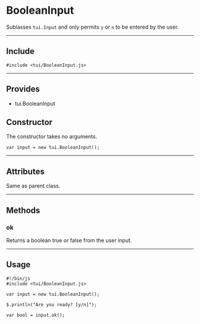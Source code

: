 # BooleanInput

Sublasses `tui.Input` and only permits `y` or `n` to be entered by the user.

----------------------------

## Include

`#include <tui/BooleanInput.js>`

-----------------------

## Provides

* tui.BooleanInput

## Constructor

The constructor takes no arguments.

    var input = new tui.BooleanInput();

-----------------------

## Attributes

Same as parent class.

-----------------------

## Methods

### ok

Returns a boolean true or false from the user input.

-----------------------

## Usage

    #!/bin/js
    #include <tui/BooleanInput.js>

    var input = new tui.BooleanInput();

    $.println("Are you ready? [y/n]");

    var bool = input.ok();
    
    
